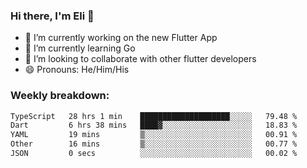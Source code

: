 ### Hi there, I'm Eli 👋
- 🔭 I’m currently working on the new Flutter App
- 🌱 I’m currently learning Go
- 🦄 I’m looking to collaborate with other flutter developers
- 😄 Pronouns: He/Him/His

### Weekly breakdown:
<!--START_SECTION:waka-->

```txt
TypeScript   28 hrs 1 min    ████████████████████░░░░░   79.48 %
Dart         6 hrs 38 mins   ████▓░░░░░░░░░░░░░░░░░░░░   18.83 %
YAML         19 mins         ▒░░░░░░░░░░░░░░░░░░░░░░░░   00.91 %
Other        16 mins         ▒░░░░░░░░░░░░░░░░░░░░░░░░   00.77 %
JSON         0 secs          ░░░░░░░░░░░░░░░░░░░░░░░░░   00.02 %
```

<!--END_SECTION:waka-->
